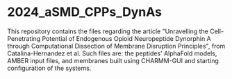 # 2024_aSMD_CPPs_DynAs

This repository contains the files regarding the article "Unravelling the Cell-Penetrating Potential of Endogenous Opioid Neuropeptide Dynorphin A through Computational Dissection of Membrane Disruption Principles", from Catalina-Hernandez et al. Such files are: the peptides' AlphaFold models, AMBER input files, and membranes built using CHARMM-GUI and starting configuration of the systems.
